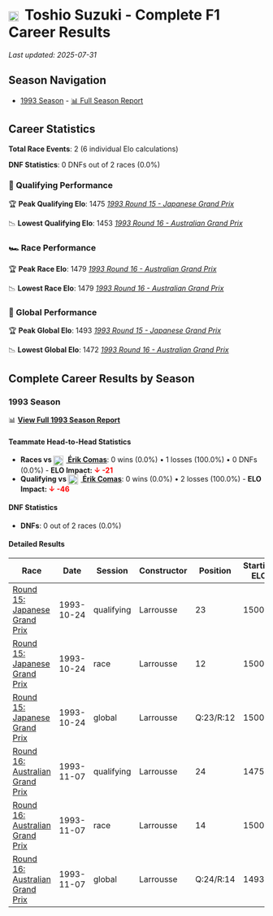 # <img src="https://upload.wikimedia.org/wikipedia/commons/9/9e/Flag_of_Japan.svg" alt="Japan" width="20" height="auto" style="vertical-align: middle; margin-right: 5px;" onerror="this.outerHTML='🇯🇵'; this.style.marginRight='5px';"/> Toshio Suzuki - Complete F1 Career Results

*Last updated: 2025-07-31*

## Season Navigation

- [1993 Season](#1993-season) - [📊 Full Season Report](../seasons/1993-season-report)

## Career Statistics

**Total Race Events**: 2 (6 individual Elo calculations)

**DNF Statistics**: 0 DNFs out of 2 races (0.0%)

### 🏁 Qualifying Performance

🏆 **Peak Qualifying Elo**: 1475
   *[1993 Round 15 - Japanese Grand Prix](../seasons/1993-season-report#round-15-japanese-grand-prix)*

📉 **Lowest Qualifying Elo**: 1453
   *[1993 Round 16 - Australian Grand Prix](../seasons/1993-season-report#round-16-australian-grand-prix)*

### 🏎️ Race Performance

🏆 **Peak Race Elo**: 1479
   *[1993 Round 16 - Australian Grand Prix](../seasons/1993-season-report#round-16-australian-grand-prix)*

📉 **Lowest Race Elo**: 1479
   *[1993 Round 16 - Australian Grand Prix](../seasons/1993-season-report#round-16-australian-grand-prix)*

### 🌟 Global Performance

🏆 **Peak Global Elo**: 1493
   *[1993 Round 15 - Japanese Grand Prix](../seasons/1993-season-report#round-15-japanese-grand-prix)*

📉 **Lowest Global Elo**: 1472
   *[1993 Round 16 - Australian Grand Prix](../seasons/1993-season-report#round-16-australian-grand-prix)*


## Complete Career Results by Season

### 1993 Season

📊 **[View Full 1993 Season Report](../seasons/1993-season-report)**

#### Teammate Head-to-Head Statistics

- **Races vs [<img src="https://upload.wikimedia.org/wikipedia/commons/c/c3/Flag_of_France.svg" alt="France" width="20" height="auto" style="vertical-align: middle; margin-right: 5px;" onerror="this.outerHTML='🇫🇷'; this.style.marginRight='5px';"/> Érik Comas](rik-comas)**: 0 wins (0.0%) • 1 losses (100.0%) • 0 DNFs (0.0%) - **ELO Impact: **<span style="color: red;">↓ -21</span>****
- **Qualifying vs [<img src="https://upload.wikimedia.org/wikipedia/commons/c/c3/Flag_of_France.svg" alt="France" width="20" height="auto" style="vertical-align: middle; margin-right: 5px;" onerror="this.outerHTML='🇫🇷'; this.style.marginRight='5px';"/> Érik Comas](rik-comas)**: 0 wins (0.0%) • 2 losses (100.0%) - **ELO Impact: **<span style="color: red;">↓ -46</span>****

#### DNF Statistics

- **DNFs**: 0 out of 2 races (0.0%)

#### Detailed Results

| Race | Date | Session | Constructor | Position | Starting ELO | ELO Change | Final ELO | Teammate |
|------|------|---------|-------------|----------|--------------|------------|-----------|----------|
| [Round 15: Japanese Grand Prix](../seasons/1993-season-report#round-15-japanese-grand-prix) | 1993-10-24 | qualifying | Larrousse | 23 | 1500 | -25 | 1475 | [<img src="https://upload.wikimedia.org/wikipedia/commons/c/c3/Flag_of_France.svg" alt="France" width="20" height="auto" style="vertical-align: middle; margin-right: 5px;" onerror="this.outerHTML='🇫🇷'; this.style.marginRight='5px';"/> Érik Comas](rik-comas) |
| [Round 15: Japanese Grand Prix](../seasons/1993-season-report#round-15-japanese-grand-prix) | 1993-10-24 | race | Larrousse | 12 | 1500 | N/A | 1500 | [<img src="https://upload.wikimedia.org/wikipedia/commons/c/c3/Flag_of_France.svg" alt="France" width="20" height="auto" style="vertical-align: middle; margin-right: 5px;" onerror="this.outerHTML='🇫🇷'; this.style.marginRight='5px';"/> Érik Comas](rik-comas) |
| [Round 15: Japanese Grand Prix](../seasons/1993-season-report#round-15-japanese-grand-prix) | 1993-10-24 | global | Larrousse | Q:23/R:12 | 1500 | -7 | 1493 | [<img src="https://upload.wikimedia.org/wikipedia/commons/c/c3/Flag_of_France.svg" alt="France" width="20" height="auto" style="vertical-align: middle; margin-right: 5px;" onerror="this.outerHTML='🇫🇷'; this.style.marginRight='5px';"/> Érik Comas](rik-comas) |
| [Round 16: Australian Grand Prix](../seasons/1993-season-report#round-16-australian-grand-prix) | 1993-11-07 | qualifying | Larrousse | 24 | 1475 | -21 | 1453 | [<img src="https://upload.wikimedia.org/wikipedia/commons/c/c3/Flag_of_France.svg" alt="France" width="20" height="auto" style="vertical-align: middle; margin-right: 5px;" onerror="this.outerHTML='🇫🇷'; this.style.marginRight='5px';"/> Érik Comas](rik-comas) |
| [Round 16: Australian Grand Prix](../seasons/1993-season-report#round-16-australian-grand-prix) | 1993-11-07 | race | Larrousse | 14 | 1500 | -21 | 1479 | [<img src="https://upload.wikimedia.org/wikipedia/commons/c/c3/Flag_of_France.svg" alt="France" width="20" height="auto" style="vertical-align: middle; margin-right: 5px;" onerror="this.outerHTML='🇫🇷'; this.style.marginRight='5px';"/> Érik Comas](rik-comas) |
| [Round 16: Australian Grand Prix](../seasons/1993-season-report#round-16-australian-grand-prix) | 1993-11-07 | global | Larrousse | Q:24/R:14 | 1493 | -21 | 1472 | [<img src="https://upload.wikimedia.org/wikipedia/commons/c/c3/Flag_of_France.svg" alt="France" width="20" height="auto" style="vertical-align: middle; margin-right: 5px;" onerror="this.outerHTML='🇫🇷'; this.style.marginRight='5px';"/> Érik Comas](rik-comas) |

